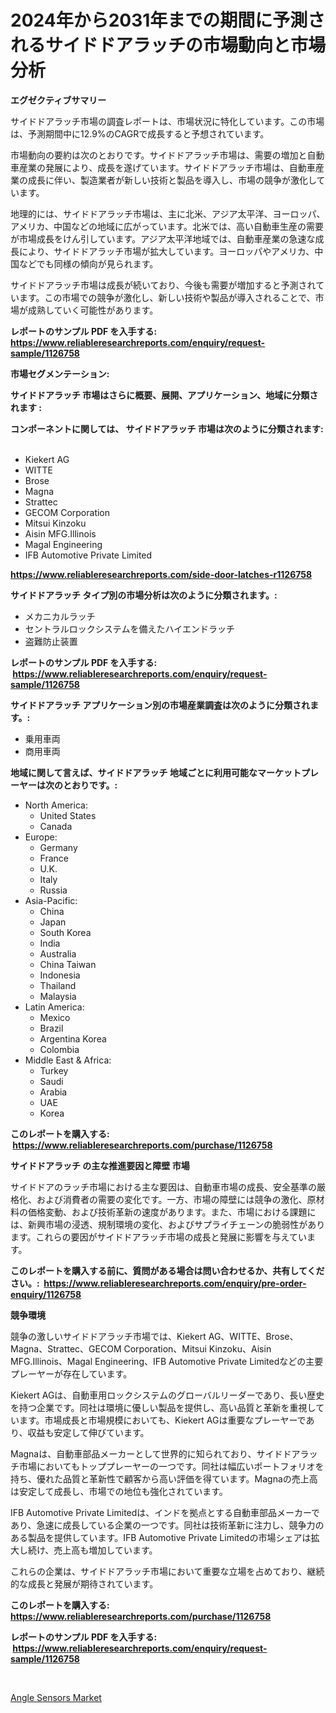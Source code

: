 <p><h1>2024年から2031年までの期間に予測されるサイドドアラッチの市場動向と市場分析</h1></p><p><strong>エグゼクティブサマリー</strong></p>
<p><p>サイドドアラッチ市場の調査レポートは、市場状況に特化しています。この市場は、予測期間中に12.9%のCAGRで成長すると予想されています。</p><p>市場動向の要約は次のとおりです。サイドドアラッチ市場は、需要の増加と自動車産業の発展により、成長を遂げています。サイドドアラッチ市場は、自動車産業の成長に伴い、製造業者が新しい技術と製品を導入し、市場の競争が激化しています。</p><p>地理的には、サイドドアラッチ市場は、主に北米、アジア太平洋、ヨーロッパ、アメリカ、中国などの地域に広がっています。北米では、高い自動車生産の需要が市場成長をけん引しています。アジア太平洋地域では、自動車産業の急速な成長により、サイドドアラッチ市場が拡大しています。ヨーロッパやアメリカ、中国などでも同様の傾向が見られます。</p><p>サイドドアラッチ市場は成長が続いており、今後も需要が増加すると予測されています。この市場での競争が激化し、新しい技術や製品が導入されることで、市場が成熟していく可能性があります。</p></p>
<p><strong>レポートのサンプル PDF を入手する: <a href="https://www.reliableresearchreports.com/enquiry/request-sample/1126758">https://www.reliableresearchreports.com/enquiry/request-sample/1126758</a></strong></p>
<p><strong>市場セグメンテーション:</strong></p>
<p><strong> サイドドアラッチ 市場はさらに概要、展開、アプリケーション、地域に分類されます :</strong></p>
<p><strong>コンポーネントに関しては、 サイドドアラッチ 市場は次のように分類されます: &nbsp;</strong></p>
<p><ul><li>Kiekert AG</li><li>WITTE</li><li>Brose</li><li>Magna</li><li>Strattec</li><li>GECOM Corporation</li><li>Mitsui Kinzoku</li><li>Aisin MFG.Illinois</li><li>Magal Engineering</li><li>IFB Automotive Private Limited</li></ul></p>
<p><strong><a href="https://www.reliableresearchreports.com/side-door-latches-r1126758">https://www.reliableresearchreports.com/side-door-latches-r1126758</a></strong></p>
<p><strong> サイドドアラッチ タイプ別の市場分析は次のように分類されます。:</strong></p>
<p><ul><li>メカニカルラッチ</li><li>セントラルロックシステムを備えたハイエンドラッチ</li><li>盗難防止装置</li></ul></p>
<p><strong>レポートのサンプル PDF を入手する: &nbsp;<a href="https://www.reliableresearchreports.com/enquiry/request-sample/1126758">https://www.reliableresearchreports.com/enquiry/request-sample/1126758</a></strong></p>
<p><strong> サイドドアラッチ アプリケーション別の市場産業調査は次のように分類されます。:</strong></p>
<p><ul><li>乗用車両</li><li>商用車両</li></ul></p>
<p><strong>地域に関して言えば、サイドドアラッチ 地域ごとに利用可能なマーケットプレーヤーは次のとおりです。:</strong></p>
<p><ul>
    <li>
        North America:
        <ul>
            <li>United States</li>
            <li>Canada</li>
        </ul>
    </li>
    <li>
        Europe:
        <ul>
            <li>Germany</li>
            <li>France</li>
            <li>U.K.</li>
            <li>Italy</li>
            <li>Russia</li>
        </ul>
    </li>
    <li>
        Asia-Pacific:
        <ul>
            <li>China</li>
            <li>Japan</li>
            <li>South Korea</li>
            <li>India</li>
            <li>Australia</li>
            <li>China Taiwan</li>
            <li>Indonesia</li>
            <li>Thailand</li>
            <li>Malaysia</li>
        </ul>
    </li>
    <li>
        Latin America:
        <ul>
            <li>Mexico</li>
            <li>Brazil</li>
            <li>Argentina Korea</li>
            <li>Colombia</li>
        </ul>
    </li>
    <li>
        Middle East & Africa:
        <ul>
            <li>Turkey</li>
            <li>Saudi</li>
            <li>Arabia</li>
            <li>UAE</li>
            <li>Korea</li>
        </ul>
    </li>
    </ul></p>
<p><strong>このレポートを購入する: &nbsp;<a href="https://www.reliableresearchreports.com/purchase/1126758">https://www.reliableresearchreports.com/purchase/1126758</a></strong></p>
<p><strong>サイドドアラッチ の主な推進要因と障壁 市場</strong></p>
<p><p>サイドドアのラッチ市場における主な要因は、自動車市場の成長、安全基準の厳格化、および消費者の需要の変化です。一方、市場の障壁には競争の激化、原材料の価格変動、および技術革新の速度があります。また、市場における課題には、新興市場の浸透、規制環境の変化、およびサプライチェーンの脆弱性があります。これらの要因がサイドドアラッチ市場の成長と発展に影響を与えています。</p></p>
<p><strong>このレポートを購入する前に、質問がある場合は問い合わせるか、共有してください。:&nbsp; <a href="https://www.reliableresearchreports.com/enquiry/pre-order-enquiry/1126758">https://www.reliableresearchreports.com/enquiry/pre-order-enquiry/1126758</a></strong></p>
<p><strong>競争環境</strong></p>
<p><p>競争の激しいサイドドアラッチ市場では、Kiekert AG、WITTE、Brose、Magna、Strattec、GECOM Corporation、Mitsui Kinzoku、Aisin MFG.Illinois、Magal Engineering、IFB Automotive Private Limitedなどの主要プレーヤーが存在しています。 </p><p>Kiekert AGは、自動車用ロックシステムのグローバルリーダーであり、長い歴史を持つ企業です。同社は環境に優しい製品を提供し、高い品質と革新を重視しています。市場成長と市場規模においても、Kiekert AGは重要なプレーヤーであり、収益も安定して伸びています。</p><p>Magnaは、自動車部品メーカーとして世界的に知られており、サイドドアラッチ市場においてもトッププレーヤーの一つです。同社は幅広いポートフォリオを持ち、優れた品質と革新性で顧客から高い評価を得ています。Magnaの売上高は安定して成長し、市場での地位も強化されています。</p><p>IFB Automotive Private Limitedは、インドを拠点とする自動車部品メーカーであり、急速に成長している企業の一つです。同社は技術革新に注力し、競争力のある製品を提供しています。IFB Automotive Private Limitedの市場シェアは拡大し続け、売上高も増加しています。 </p><p>これらの企業は、サイドドアラッチ市場において重要な立場を占めており、継続的な成長と発展が期待されています。</p></p>
<p><strong>このレポートを購入する: &nbsp; <a href="https://www.reliableresearchreports.com/purchase/1126758">https://www.reliableresearchreports.com/purchase/1126758</a></strong></p>
<p><strong>レポートのサンプル PDF を入手する: &nbsp;<a href="https://www.reliableresearchreports.com/enquiry/request-sample/1126758">https://www.reliableresearchreports.com/enquiry/request-sample/1126758</a></strong><strong></strong></p>
<p>&nbsp;</p>
<p><p><a href="https://artistic-helicopter-ca9.notion.site/Analyzing-Angle-Sensors-Market-Global-Industry-Perspective-and-Forecast-2024-to-2031-07ca07c583fb49b6bc2e13ff55647fdd">Angle Sensors Market</a></p></p>